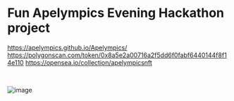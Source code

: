 # Fun Apelympics Evening Hackathon project

https://apelympics.github.io/Apelympics/
https://polygonscan.com/token/0x8a5e2a00716a2f5dd6f0fabf6440144f8f14e110
https://opensea.io/collection/apelympicsnft


<br>

![image](https://user-images.githubusercontent.com/47452703/153470691-449f93ce-f454-4be4-9f86-dd042dafd4dc.png)

